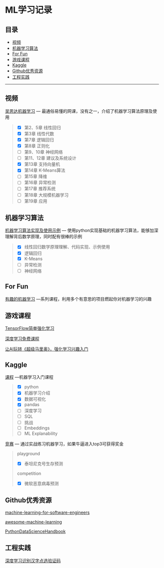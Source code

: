 # ML学习记录

## 目录

- [视频](#视频)
- [机器学习算法](#机器学习算法)
- [For Fun](#for-fun)
- [游戏课程](#游戏课程)
- [Kaggle](#Kaggle)
- [Github优秀资源](#Github优秀资源)
- [工程实践](#工程实践)

---

## 视频

[吴恩达机器学习](https://study.163.com/course/courseMain.htm?courseId=1004570029) — 最通俗易懂的网课，没有之一，介绍了机器学习算法原理及使用

> - [x] 第2、5章 线性回归
> - [x] 第3章 线性代数
> - [x] 第7章 逻辑回归
> - [x] 第8章 正则化
> - [ ] 第9、10章 神经网络
> - [ ] 第11、12章 建议及系统设计
> - [x] 第13章 支持向量机
> - [x] 第14章 K-Means算法
> - [ ] 第15章 降维
> - [ ] 第16章 异常检测
> - [ ] 第17章 推荐系统
> - [ ] 第18章 大规模机器学习
> - [ ] 第19章 应用

## 机器学习算法

[机器学习算法实现及使用示例](https://github.com/trekhleb/homemade-machine-learning) — 使用python实现基础的机器学习算法，能够加深理解背后数学原理，同时配有很棒的示例

> - [x] 线性回归数学原理理解、代码实现、示例使用
> - [x] 逻辑回归
> - [x] K-Means
> - [ ] 异常检测
> - [ ] 神经网络

## For Fun

[有趣的机器学习](https://medium.com/@ageitgey/machine-learning-is-fun-80ea3ec3c471) —系列课程，利用多个有意思的项目燃起你对机器学习的兴趣

## 游戏课程

[TensorFlow简单强化学习](https://medium.com/emergent-future/simple-reinforcement-learning-with-tensorflow-part-0-q-learning-with-tables-and-neural-networks-d195264329d0)

[深度学习免费课程](https://simoninithomas.github.io/Deep_reinforcement_learning_Course/)

[让AI玩转《超级马里奥》，强化学习兴趣入门](https://zhuanlan.zhihu.com/p/53907806)

## Kaggle

[课程](https://www.kaggle.com/learn/overview) —机器学习入门课程

> - [x] python
> - [x] 机器学习介绍
> - [x] 数据可视化
> - [x] pandas
> - [ ] 深度学习
> - [ ] SQL
> - [ ] 挑战
> - [ ] Embeddings
> - [ ] ML Explanability

[竞赛](https://www.kaggle.com/competitions) — 通过实战练习机器学习，如果牛逼进入top3可获得奖金

> playground
>
> - [x] 泰坦尼克号生存预测
>
> competition
>
> - [x] 微软恶意病毒预测

## Github优秀资源

[machine-learning-for-software-engineers](https://github.com/ZuzooVn/machine-learning-for-software-engineers)

[awesome-machine-learning](https://github.com/josephmisiti/awesome-machine-learning)

[PythonDataScienceHandbook](https://github.com/jakevdp/PythonDataScienceHandbook)

## 工程实践

[深度学习识别汉字点选验证码](https://houugen.fun/2019/01/04/%E6%B7%B1%E5%BA%A6%E5%AD%A6%E4%B9%A0%E8%AF%86%E5%88%AB%E6%B1%89%E5%AD%97%E7%82%B9%E9%80%89%E9%AA%8C%E8%AF%81%E7%A0%81/)
